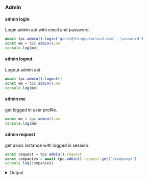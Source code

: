 ### Admin

#### admin login

Login admin api with email and password.

```js
await tpc.admin().login('guest@thingsprocloud.com', 'password')
const me = tpc.admin().me
console.log(me)
```

#### admin logout

Logout admin api.

```js
await tpc.admin().logout()
const me = tpc.admin().me
console.log(me)
```

#### admin me

get logged in user profile.

```js
const me = tpc.admin().me
console.log(me)
```

#### admin request

get axios instance with logged in session.

```js
const request = tpc.admin().request
const companies = await tpc.admin().request.get('/companys')
console.log(companies)
```

<details>
<summary>Output</summary>

```js
{
  companyId: '22237172-cd34-474a-bc4d-8a0070597b77',
  createdAt: '2020-04-07T01:32:10.512430Z',
  dashboard: { layout: [ [Object], [Object], [Object], [Object], [Object] ] },
  name: 'MOXA',
  status: 'enable',
  updatedAt: '2020-04-07T01:32:10.512430Z'
}
```
</details>
